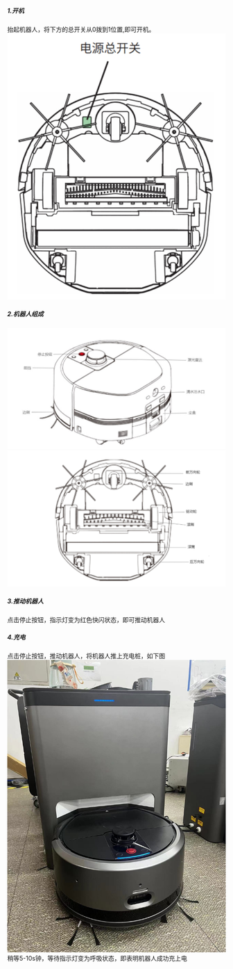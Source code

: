 ##### 1.开机
抬起机器人，将下方的总开关从0拨到1位置,即可开机。
![](img/power_onoff.png)


##### 2.机器人组成
![](img/robot.png)
![](img/robot_bottom.png)

##### 3.推动机器人
点击停止按钮，指示灯变为红色快闪状态，即可推动机器人

##### 4.充电
点击停止按钮，推动机器人，将机器人推上充电桩，如下图
![](img/charge.jpeg)
稍等5-10s钟，等待指示灯变为呼吸状态，即表明机器人成功充上电
